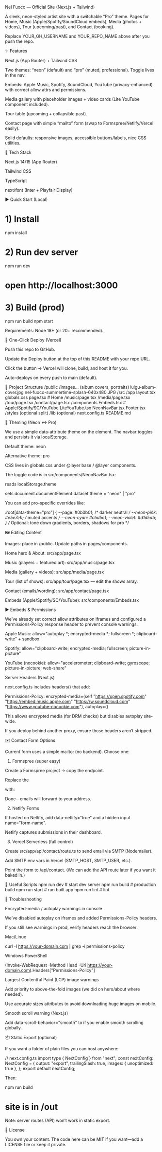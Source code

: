 Nel Fuoco — Official Site (Next.js + Tailwind)

A sleek, neon-styled artist site with a switchable “Pro” theme. Pages for Home, Music (Apple/Spotify/SoundCloud embeds), Media (photos + videos), Tour (upcoming/past), and Contact (booking).

Replace YOUR_GH_USERNAME and YOUR_REPO_NAME above after you push the repo.

✨ Features

Next.js (App Router) + Tailwind CSS

Two themes: “neon” (default) and “pro” (muted, professional). Toggle lives in the nav.

Embeds: Apple Music, Spotify, SoundCloud, YouTube (privacy-enhanced) with correct allow attrs and permissions.

Media gallery with placeholder images + video cards (Lite YouTube component included).

Tour table (upcoming + collapsible past).

Contact page with simple “mailto” form (swap to Formspree/Netlify/Vercel easily).

Solid defaults: responsive images, accessible buttons/labels, nice CSS utilities.

🧱 Tech Stack

Next.js 14/15 (App Router)

Tailwind CSS

TypeScript

next/font (Inter + Playfair Display)

▶️ Quick Start (Local)
# 1) Install
npm install

# 2) Run dev server
npm run dev
# open http://localhost:3000

# 3) Build (prod)
npm run build
npm start


Requirements: Node 18+ (or 20+ recommended).

🚀 One-Click Deploy (Vercel)

Push this repo to GitHub.

Update the Deploy button at the top of this README with your repo URL.

Click the button → Vercel will clone, build, and host it for you.

Auto-deploys on every push to main (default).

📂 Project Structure
/public
  /images... (album covers, portraits)
  luigu-album-cover.jpg
  nel-fuoco-summertime-splash-640x480.JPG
/src
  /app
    layout.tsx
    globals.css
    page.tsx                 # Home
    /music/page.tsx
    /media/page.tsx
    /tour/page.tsx
    /contact/page.tsx
  /components
    Embeds.tsx               # Apple/Spotify/SC/YouTube
    LiteYouTube.tsx
    NeonNavBar.tsx
    Footer.tsx
  /styles (optional split)
/lib (optional)
next.config.ts
README.md

🎨 Theming (Neon ↔ Pro)

We use a simple data-attribute theme on the <html> element. The navbar toggles and persists it via localStorage.

Default theme: neon

Alternative theme: pro

CSS lives in globals.css under @layer base / @layer components.

The toggle code is in src/components/NeonNavBar.tsx:

reads localStorage.theme

sets document.documentElement.dataset.theme = "neon" | "pro"

You can add pro-specific overrides like:

:root[data-theme="pro"] {
  --page: #0b0b0f;          /* darker neutral */
  --neon-pink: #e5e7eb;     /* muted accents */
  --neon-cyan: #cbd5e1;
  --neon-violet: #d1d5db;
}
/* Optional: tone down gradients, borders, shadows for pro */

🖼 Editing Content

Images: place in /public. Update paths in pages/components.

Home hero & About: src/app/page.tsx

Music (players + featured art): src/app/music/page.tsx

Media (gallery + videos): src/app/media/page.tsx

Tour (list of shows): src/app/tour/page.tsx — edit the shows array.

Contact (emails/wording): src/app/contact/page.tsx

Embeds (Apple/Spotify/SC/YouTube): src/components/Embeds.tsx

▶️ Embeds & Permissions

We’ve already set correct allow attributes on iframes and configured a Permissions-Policy response header to prevent console warnings:

Apple Music: allow="autoplay *; encrypted-media *; fullscreen *; clipboard-write" + sandbox

Spotify: allow="clipboard-write; encrypted-media; fullscreen; picture-in-picture"

YouTube (nocookie): allow="accelerometer; clipboard-write; gyroscope; picture-in-picture; web-share"

Server Headers (Next.js)

next.config.ts includes headers() that add:

Permissions-Policy:
  encrypted-media=(self "https://open.spotify.com" "https://embed.music.apple.com" "https://w.soundcloud.com" "https://www.youtube-nocookie.com"),
  autoplay=()


This allows encrypted media (for DRM checks) but disables autoplay site-wide.

If you deploy behind another proxy, ensure those headers aren’t stripped.

✉️ Contact Form Options

Current form uses a simple mailto: (no backend). Choose one:

1) Formspree (super easy)

Create a Formspree project → copy the endpoint.

Replace the <form action="mailto:..."> with:

<form action="https://formspree.io/f/yourid" method="POST">
  <!-- inputs -->
</form>


Done—emails will forward to your address.

2) Netlify Forms

If hosted on Netlify, add data-netlify="true" and a hidden input name="form-name".

Netlify captures submissions in their dashboard.

3) Vercel Serverless (full control)

Create src/app/api/contact/route.ts to send email via SMTP (Nodemailer).

Add SMTP env vars in Vercel (SMTP_HOST, SMTP_USER, etc.).

Point the form to /api/contact.
(We can add the API route later if you want it baked in.)

🧪 Useful Scripts
npm run dev       # start dev server
npm run build     # production build
npm run start     # run built app
npm run lint      # lint

🔧 Troubleshooting

Encrypted-media / autoplay warnings in console

We’ve disabled autoplay on iframes and added Permissions-Policy headers.

If you still see warnings in prod, verify headers reach the browser:

Mac/Linux

curl -I https://your-domain.com | grep -i permissions-policy


Windows PowerShell

(Invoke-WebRequest -Method Head -Uri https://your-domain.com).Headers["Permissions-Policy"]


Largest Contentful Paint (LCP) image warnings

Add priority to above-the-fold images (we did on hero/about where needed).

Use accurate sizes attributes to avoid downloading huge images on mobile.

Smooth scroll warning (Next.js)

Add data-scroll-behavior="smooth" to <html> if you enable smooth scrolling globally.

📦 Static Export (optional)

If you want a folder of plain files you can host anywhere:

// next.config.ts
import type { NextConfig } from "next";
const nextConfig: NextConfig = {
  output: "export",
  trailingSlash: true,
  images: { unoptimized: true },
};
export default nextConfig;


Then:

npm run build
# site is in /out


Note: server routes (API) won’t work in static export.

📝 License

You own your content. The code here can be MIT if you want—add a LICENSE file or keep it private.